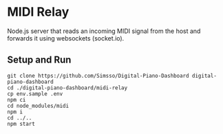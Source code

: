 # MIDI Relay
Node.js server that reads an incoming MIDI signal from the host and forwards it using websockets (socket.io).

## Setup and Run
```
git clone https://github.com/Simsso/Digital-Piano-Dashboard digital-piano-dashboard
cd ./digital-piano-dashboard/midi-relay
cp env.sample .env
npm ci
cd node_modules/midi
npm i
cd ../..
npm start
```